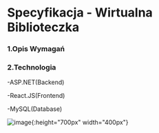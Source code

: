 # Specyfikacja - Wirtualna Biblioteczka

### 1.Opis Wymagań


### 2.Technologia
-ASP.NET(Backend)

-React.JS(Frontend)

-MySQL(Database)
      
![image](https://user-images.githubusercontent.com/56208135/139539073-5cf6cc5b-cd04-40c7-b59d-4254af0aeada.png){:height="700px" width="400px"}
